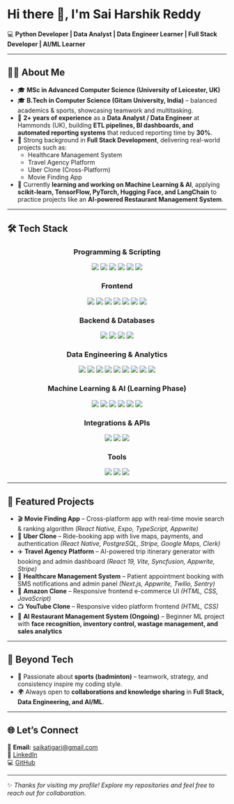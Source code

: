 # Hi there 👋, I'm Sai Harshik Reddy  

💻 **Python Developer | Data Analyst | Data Engineer Learner | Full Stack Developer | AI/ML Learner**  

---

## 👨‍💻 About Me  

- 🎓 **MSc in Advanced Computer Science (University of Leicester, UK)**  
- 🎓 **B.Tech in Computer Science (Gitam University, India)** – balanced academics & sports, showcasing teamwork and multitasking.  
- 💼 **2+ years of experience** as a **Data Analyst / Data Engineer** at Hammonds (UK), building **ETL pipelines, BI dashboards, and automated reporting systems** that reduced reporting time by **30%**.  
- 🚀 Strong background in **Full Stack Development**, delivering real-world projects such as:  
  - Healthcare Management System  
  - Travel Agency Platform  
  - Uber Clone (Cross-Platform)  
  - Movie Finding App  
- 🔬 Currently **learning and working on Machine Learning & AI**, applying **scikit-learn, TensorFlow, PyTorch, Hugging Face, and LangChain** to practice projects like an **AI-powered Restaurant Management System**.  

---

## 🛠️ Tech Stack  

<div align="center">

### **Programming & Scripting**  
<img src="https://img.shields.io/badge/Python-3776AB?style=for-the-badge&logo=python&logoColor=white"/>  
<img src="https://img.shields.io/badge/JavaScript-F7DF1E?style=for-the-badge&logo=javascript&logoColor=black"/>  
<img src="https://img.shields.io/badge/TypeScript-3178C6?style=for-the-badge&logo=typescript&logoColor=white"/>  
<img src="https://img.shields.io/badge/SQL-336791?style=for-the-badge&logo=postgresql&logoColor=white"/>  
<img src="https://img.shields.io/badge/HTML5-E34F26?style=for-the-badge&logo=html5&logoColor=white"/>  
<img src="https://img.shields.io/badge/CSS3-1572B6?style=for-the-badge&logo=css3&logoColor=white"/>  

### **Frontend**  
<img src="https://img.shields.io/badge/React-61DAFB?style=for-the-badge&logo=react&logoColor=black"/>  
<img src="https://img.shields.io/badge/Next.js-000000?style=for-the-badge&logo=nextdotjs&logoColor=white"/>  
<img src="https://img.shields.io/badge/React_Native-61DAFB?style=for-the-badge&logo=react&logoColor=black"/>  
<img src="https://img.shields.io/badge/Expo-000020?style=for-the-badge&logo=expo&logoColor=white"/>  
<img src="https://img.shields.io/badge/Tailwind_CSS-06B6D4?style=for-the-badge&logo=tailwindcss&logoColor=white"/>  
<img src="https://img.shields.io/badge/ShadCN_UI-000000?style=for-the-badge&logoColor=white"/>  
<img src="https://img.shields.io/badge/Syncfusion-181758?style=for-the-badge&logoColor=white"/>  

### **Backend & Databases**  
<img src="https://img.shields.io/badge/Node.js-5FA04E?style=for-the-badge&logo=node.js&logoColor=white"/>  
<img src="https://img.shields.io/badge/Appwrite-F02E65?style=for-the-badge&logo=appwrite&logoColor=white"/>  
<img src="https://img.shields.io/badge/PostgreSQL-4169E1?style=for-the-badge&logo=postgresql&logoColor=white"/>  
<img src="https://img.shields.io/badge/Serverless_Postgres-4169E1?style=for-the-badge&logo=postgresql&logoColor=white"/>  

### **Data Engineering & Analytics**  
<img src="https://img.shields.io/badge/Pandas-150458?style=for-the-badge&logo=pandas&logoColor=white"/>  
<img src="https://img.shields.io/badge/Numpy-013243?style=for-the-badge&logo=numpy&logoColor=white"/>  
<img src="https://img.shields.io/badge/Matplotlib-11557c?style=for-the-badge&logo=plotly&logoColor=white"/>  
<img src="https://img.shields.io/badge/Seaborn-76B900?style=for-the-badge&logo=python&logoColor=white"/>  
<img src="https://img.shields.io/badge/PowerBI-F2C811?style=for-the-badge&logo=powerbi&logoColor=black"/>  
<img src="https://img.shields.io/badge/Excel-217346?style=for-the-badge&logo=microsoft-excel&logoColor=white"/>  
<img src="https://img.shields.io/badge/Apache_Airflow-017CEE?style=for-the-badge&logo=apache-airflow&logoColor=white"/>  
<img src="https://img.shields.io/badge/dbt-FF694B?style=for-the-badge&logo=dbt&logoColor=white"/>  
<img src="https://img.shields.io/badge/Apache_Spark-E25A1C?style=for-the-badge&logo=apachespark&logoColor=white"/>  

### **Machine Learning & AI (Learning Phase)**  
<img src="https://img.shields.io/badge/scikit--learn-F7931E?style=for-the-badge&logo=scikitlearn&logoColor=white"/>  
<img src="https://img.shields.io/badge/TensorFlow-FF6F00?style=for-the-badge&logo=tensorflow&logoColor=white"/>  
<img src="https://img.shields.io/badge/PyTorch-EE4C2C?style=for-the-badge&logo=pytorch&logoColor=white"/>  
<img src="https://img.shields.io/badge/Hugging_Face-FFD21E?style=for-the-badge&logo=huggingface&logoColor=black"/>  
<img src="https://img.shields.io/badge/LangChain-000000?style=for-the-badge&logoColor=white"/>  
<img src="https://img.shields.io/badge/Vector_DB-4285F4?style=for-the-badge&logo=databricks&logoColor=white"/>  

### **Integrations & APIs**  
<img src="https://img.shields.io/badge/Stripe-008CDD?style=for-the-badge&logo=stripe&logoColor=white"/>  
<img src="https://img.shields.io/badge/Twilio-F22F46?style=for-the-badge&logo=twilio&logoColor=white"/>  
<img src="https://img.shields.io/badge/Google_Maps_API-4285F4?style=for-the-badge&logo=googlemaps&logoColor=white"/>  

### **Tools**  
<img src="https://img.shields.io/badge/Git-F05032?style=for-the-badge&logo=git&logoColor=white"/>  
<img src="https://img.shields.io/badge/GitHub-181717?style=for-the-badge&logo=github&logoColor=white"/>  
<img src="https://img.shields.io/badge/CI%2FCD-4285F4?style=for-the-badge&logo=githubactions&logoColor=white"/>  

</div>  

---

## 📂 Featured Projects  

- 🎬 **Movie Finding App** – Cross-platform app with real-time movie search & ranking algorithm *(React Native, Expo, TypeScript, Appwrite)*  
- 🚕 **Uber Clone** – Ride-booking app with live maps, payments, and authentication *(React Native, PostgreSQL, Stripe, Google Maps, Clerk)*  
- ✈️ **Travel Agency Platform** – AI-powered trip itinerary generator with booking and admin dashboard *(React 19, Vite, Syncfusion, Appwrite, Stripe)*  
- 🏥 **Healthcare Management System** – Patient appointment booking with SMS notifications and admin panel *(Next.js, Appwrite, Twilio, Sentry)*  
- 🛒 **Amazon Clone** – Responsive frontend e-commerce UI *(HTML, CSS, JavaScript)*  
- 📺 **YouTube Clone** – Responsive video platform frontend *(HTML, CSS)*  
- 🍴 **AI Restaurant Management System (Ongoing)** – Beginner ML project with **face recognition, inventory control, wastage management, and sales analytics**  

---

## 🚀 Beyond Tech  

- 🏸 Passionate about **sports (badminton)** – teamwork, strategy, and consistency inspire my coding style.  
- 🌍 Always open to **collaborations and knowledge sharing** in **Full Stack, Data Engineering, and AI/ML**.  

---

## 🌐 Let’s Connect  

📩 **Email:** saikatigari@gmail.com  
🔗 [LinkedIn](https://linkedin.com/in/sai-harshik-reddy-278640262)  
💻 [GitHub](https://github.com/harshikreddy)  

---
✨ *Thanks for visiting my profile! Explore my repositories and feel free to reach out for collaboration.*  

